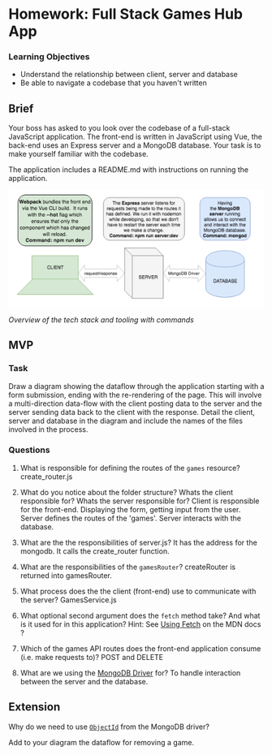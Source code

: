 # Homework: Full Stack Games Hub App

### Learning Objectives

- Understand the relationship between client, server and database
- Be able to navigate a codebase that you haven't written

## Brief

Your boss has asked to you look over the codebase of a full-stack JavaScript application. The front-end is written in JavaScript using Vue, the back-end uses an Express server and a MongoDB database. Your task is to make yourself familiar with the codebase.

The application includes a README.md with instructions on running the application.

![Overview of the tech stack and tooling with commands](images/tech_stack_with_commands.png)

*Overview of the tech stack and tooling with commands*

## MVP

### Task

Draw a diagram showing the dataflow through the application starting with a form submission, ending with the re-rendering of the page. This will involve a multi-direction data-flow with the client posting data to the server and the server sending data back to the client with the response. Detail the client, server and database in the diagram and include the names of the files involved in the process.

### Questions

1. What is responsible for defining the routes of the `games` resource?
create_router.js

2. What do you notice about the folder structure?  Whats the client responsible for? Whats the server responsible for?
Client is responsible for the front-end. Displaying the form, getting input from the user. Server defines the routes of the 'games'. Server interacts with the database.


3. What are the the responsibilities of server.js?
It has the address for the mongodb.  It calls the create_router function.



4. What are the responsibilities of the `gamesRouter`?
 createRouter is returned into gamesRouter.


5. What process does the the client (front-end) use to communicate with the server?
GamesService.js

6. What optional second argument does the `fetch` method take? And what is it used for in this application? Hint: See [Using Fetch](https://developer.mozilla.org/en-US/docs/Web/API/Fetch_API/Using_Fetch) on the MDN docs
?

7. Which of the games API routes does the front-end application consume (i.e. make requests to)?
POST and DELETE

8. What are we using the [MongoDB Driver](http://mongodb.github.io/node-mongodb-native/) for?
To handle interaction between the server and the database.


## Extension

Why do we need to use [`ObjectId`](https://mongodb.github.io/node-mongodb-native/api-bson-generated/objectid.html) from the MongoDB driver?

Add to your diagram the dataflow for removing a game.
